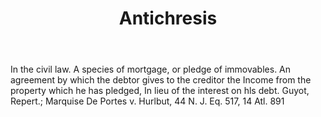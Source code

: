 ---
title: Antichresis
letter: A
permalink: "/definitions/bld-antichresis.html"
body: In the civil law. A species of mortgage, or pledge of immovables. An agreement
  by which the debtor gives to the creditor the Income from the property which he
  has pledged, In lieu of the interest on hls debt. Guyot, Repert.; Marquise De Portes
  v. Hurlbut, 44 N. J. Eq. 517, 14 Atl. 891
published_at: '2018-07-07'
source: Black's Law Dictionary 2nd Ed (1910)
layout: post
---